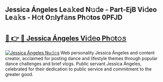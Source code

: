 ## Jessica Ángeles Le𝚊𝚔ed N𝚞𝚍e - Part-EjB Vi𝚍eo Le𝚊𝚔s - H𝚘t O𝚗lyf𝚊ns Ph𝚘tos 0PFJD

# <h2><a href="http://hf3ee9.feru.top/?c=Jessica+%c3%81ngeles">🔗 👉 🔴 Jessica Ángeles Vi𝚍𝚎o Ph𝚘t𝚘𝚜</a></h2>

[![Jessica Ángeles Nu𝚍𝚎s](https://i.imgur.com/0TWrTi3.gif)](http://hf3ee9.feru.top/?c=Jessica+%c3%81ngeles)
Web personality Jessica Ángeles and content creator, acclaimed for posting dance and lifestyle themes through popular dance challenges and brief vlogs. Public servant Jessica Ángeles, celebrated for their dedication to public service and commitment to the greater good. 
